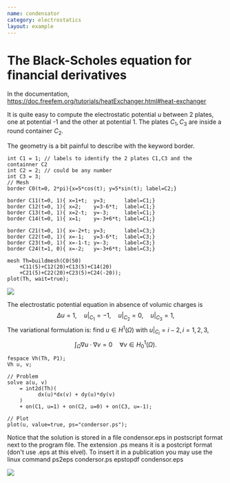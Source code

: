 ```yaml
---
name: condensator
category: electrostatics
layout: example
---
```


# The Black-Scholes equation for financial derivatives

In the documentation,
https://doc.freefem.org/tutorials/heatExchanger.html#heat-exchanger

It is quite easy to compute the electrostatic potential $u$ between 2 plates, one at potential -1 and the other at potential 1.  The plates $C_1,C_3$ are inside a round container $C_2$.

The geometry is a bit painful to describe with the keyword border.
~~~freefem
int C1 = 1; // labels to identify the 2 plates C1,C3 and the containner C2
int C2 = 2; // could be any number
int C3 = 3;
// Mesh
border C0(t=0, 2*pi){x=5*cos(t); y=5*sin(t); label=C2;}

border C11(t=0, 1){ x=1+t;  y=3;      label=C1;}
border C12(t=0, 1){ x=2;    y=3-6*t;  label=C1;}
border C13(t=0, 1){ x=2-t;  y=-3;     label=C1;}
border C14(t=0, 1){ x=1;    y=-3+6*t; label=C1;}

border C21(t=0, 1){ x=-2+t; y=3;      label=C3;}
border C22(t=0, 1){ x=-1;   y=3-6*t;  label=C3;}
border C23(t=0, 1){ x=-1-t; y=-3;     label=C3;}
border C24(t=1, 0){ x=-2;   y=-3+6*t; label=C3;}

mesh Th=buildmesh(C0(50)
    +C11(5)+C12(20)+C13(5)+C14(20)
    +C21(5)+C22(20)+C23(5)+C24(-20));
plot(Th, wait=true);
~~~

![][_mesh]

The electrostatic potential equation in absence of volumic charges is
$$
\Delta u =1,\quad u|_{C_1}=-1,\quad u|_{C_2}=0,\quad u|_{C_3}=1,
$$
The variational formulation is: find $u\in H^1(\Omega)$ with $u|_{C_i}=i-2, i=1,2,3$,
$$
\int_\Omega\nabla u\cdot\nabla v=0\quad \forall v\in H^1_0(\Omega).
$$
~~~freefem
fespace Vh(Th, P1);
Vh u, v;

// Problem
solve a(u, v)
    = int2d(Th)(
          dx(u)*dx(v) + dy(u)*dy(v)
    )
    + on(C1, u=1) + on(C2, u=0) + on(C3, u=-1);

// Plot
plot(u, value=true, ps="condersor.ps");
~~~
Notice that the solution is stored in a file condensor.eps in postscript format next to the program file. The extension .ps means it is a postcript format (don't use .eps at this elvel). To insert it in a publication you may use the linux command
    ps2eps condersor.ps
    epstopdf condensor.eps

![][_solution]

[_mesh]: https://raw.githubusercontent.com/phtournier/ffmdtest/refs/heads/main/figures/examples/condensor/mesh.png

[_solution]: https://raw.githubusercontent.com/phtournier/ffmdtest/refs/heads/main/figures/examples/condensor/solution.png
